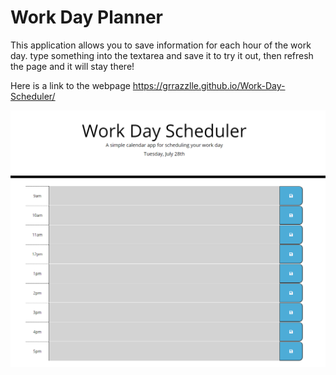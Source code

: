 # Work Day Planner

This application allows you to save information for each hour of the work day. type something into the textarea and save it to try it out, then refresh the page and it will stay there!

Here is a link to the webpage https://grrazzlle.github.io/Work-Day-Scheduler/

![Example image](/Assets/Capture.PNG)